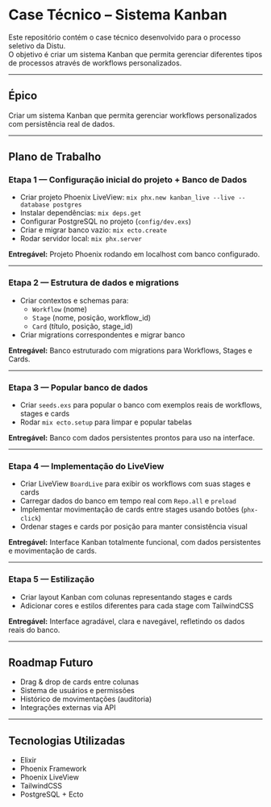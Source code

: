 # Case Técnico – Sistema Kanban

Este repositório contém o case técnico desenvolvido para o processo seletivo da Distu.  
O objetivo é criar um sistema Kanban que permita gerenciar diferentes tipos de processos através de workflows personalizados.

---

## Épico
Criar um sistema Kanban que permita gerenciar workflows personalizados com persistência real de dados.

---

## Plano de Trabalho

### Etapa 1 — Configuração inicial do projeto + Banco de Dados
- Criar projeto Phoenix LiveView: `mix phx.new kanban_live --live --database postgres`
- Instalar dependências: `mix deps.get`
- Configurar PostgreSQL no projeto (`config/dev.exs`)
- Criar e migrar banco vazio: `mix ecto.create`
- Rodar servidor local: `mix phx.server`

**Entregável:** Projeto Phoenix rodando em localhost com banco configurado.

---

### Etapa 2 — Estrutura de dados e migrations
- Criar contextos e schemas para:
  - `Workflow` (nome)  
  - `Stage` (nome, posição, workflow_id)  
  - `Card` (título, posição, stage_id)  
- Criar migrations correspondentes e migrar banco

**Entregável:** Banco estruturado com migrations para Workflows, Stages e Cards.

---

### Etapa 3 — Popular banco de dados
- Criar `seeds.exs` para popular o banco com exemplos reais de workflows, stages e cards
- Rodar `mix ecto.setup` para limpar e popular tabelas

**Entregável:** Banco com dados persistentes prontos para uso na interface.

---

### Etapa 4 — Implementação do LiveView
- Criar LiveView `BoardLive` para exibir os workflows com suas stages e cards
- Carregar dados do banco em tempo real com `Repo.all` e `preload`
- Implementar movimentação de cards entre stages usando botões (`phx-click`)
- Ordenar stages e cards por posição para manter consistência visual

**Entregável:** Interface Kanban totalmente funcional, com dados persistentes e movimentação de cards.

---

### Etapa 5 — Estilização
- Criar layout Kanban com colunas representando stages e cards
- Adicionar cores e estilos diferentes para cada stage com TailwindCSS

**Entregável:** Interface agradável, clara e navegável, refletindo os dados reais do banco.

---

## Roadmap Futuro
- Drag & drop de cards entre colunas  
- Sistema de usuários e permissões  
- Histórico de movimentações (auditoria)  
- Integrações externas via API

---

##  Tecnologias Utilizadas
- Elixir  
- Phoenix Framework  
- Phoenix LiveView  
- TailwindCSS  
- PostgreSQL + Ecto
